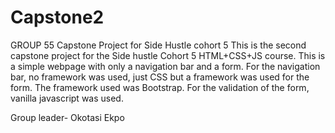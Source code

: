# Capstone2
GROUP 55
Capstone Project for Side Hustle cohort 5
This is the second capstone project for the Side hustle Cohort 5 HTML+CSS+JS course. This is a simple webpage with only a navigation bar and a form.
For the navigation bar, no framework was used, just CSS but a framework was used for the form. The framework used was Bootstrap. For the validation of the form, vanilla javascript was used.

Group leader- Okotasi Ekpo 
